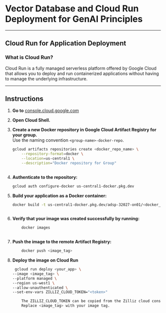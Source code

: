 # Vector Database and Cloud Run Deployment for GenAI Principles
---
## Cloud Run for Application Deployment

### What is Cloud Run?

Cloud Run is a fully managed serverless platform offered by Google Cloud that allows you to deploy and run containerized applications without having to manage the underlying infrastructure.

---

## Instructions

1. **Go to** [console.cloud.google.com](https://console.cloud.google.com)

2. **Open Cloud Shell.**

3. **Create a new Docker repository in Google Cloud Artifact Registry for your group.**  
   Use the naming convention `<group-name>-docker-repo`.

   ```bash
   gcloud artifacts repositories create <docker_repo_name> \
       --repository-format=docker \
       --location=us-central1 \
       --description="Docker repository for Group"
       
4. **Authenticate to the repository:**
   ```bash
   gcloud auth configure-docker us-central1-docker.pkg.dev

5. **Build your application as a Docker container:**

   ```bash
   docker build -t us-central1-docker.pkg.dev/adsp-32027-on01/<docker_repo_name>/<your_app>:latest
  
6. **Verify that your image was created successfully by running:**
    ```bash
        docker images
        
7. **Push the image to the remote Artifact Registry:**
    ```bash 
        docker push <image_tag>

8. **Deploy the image on Cloud Run**
    ```bash
     gcloud run deploy <your_app> \
    --image <image_tag> \
    --platform managed \
    --region us-west1 \
    --allow-unauthenticated \
    --set-env-vars ZILLIZ_CLOUD_TOKEN="<token>"
    
    	The ZILLIZ_CLOUD_TOKEN can be copied from the Zilliz cloud console.
    	Replace <image_tag> with your image tag.
